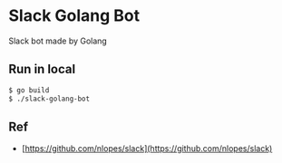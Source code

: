 # Slack Golang Bot

Slack bot made by Golang

## Run in local

```bash
$ go build
$ ./slack-golang-bot
```

## Ref

- [https://github.com/nlopes/slack](https://github.com/nlopes/slack)
